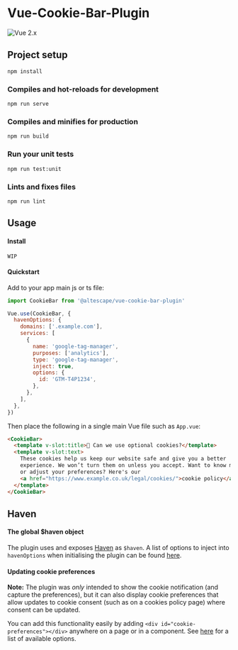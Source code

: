 # Vue-Cookie-Bar-Plugin

![Vue 2.x](https://img.shields.io/badge/vue-2.x-green.svg "Vue 2 Compatible")

## Project setup
```
npm install
```

### Compiles and hot-reloads for development
```
npm run serve
```

### Compiles and minifies for production
```
npm run build
```

### Run your unit tests
```
npm run test:unit
```

### Lints and fixes files
```
npm run lint
```

## Usage

#### Install

`WIP`

#### Quickstart

Add to your app main js or ts file:

```js
import CookieBar from '@altescape/vue-cookie-bar-plugin'

Vue.use(CookieBar, {
  havenOptions: {
    domains: ['.example.com'],
    services: [
      {
        name: 'google-tag-manager',
        purposes: ['analytics'],
        type: 'google-tag-manager',
        inject: true,
        options: {
          id: 'GTM-T4P1234',
        },
      },
    ],
  },
})
```

Then place the following in a single main Vue file such as `App.vue`:

```html
<CookieBar>
  <template v-slot:title>🍪 Can we use optional cookies?</template>
  <template v-slot:text>
    These cookies help us keep our website safe and give you a better
    experience. We won’t turn them on unless you accept. Want to know more
    or adjust your preferences? Here's our
    <a href="https://www.example.co.uk/legal/cookies/">cookie policy</a>
  </template>
</CookieBar>
```

## Haven

#### The global $haven object

The plugin uses and exposes [Haven](https://chiiya.github.io/haven/) as `$haven`. A list of options to inject into `havenOptions` when initialising the plugin can be found [here](https://chiiya.github.io/haven/getting-started.html#usage).

#### Updating cookie preferences

__Note:__ The plugin was _only_ intended to show the cookie notification (and capture the preferences), but it can also display cookie preferences that allow updates to cookie consent (such as on a cookies policy page) where consent can be updated.

You can add this functionality easily by adding `<div id="cookie-preferences"></div>` anywhere on a page or in a component. See [here](https://chiiya.github.io/haven/cookie-preferences.html#options) for a list of available options.

